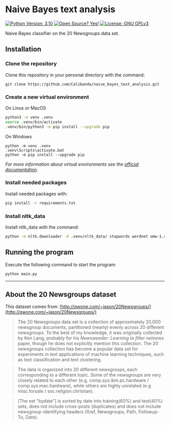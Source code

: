 # Naive Bayes text analysis
[![Python Version: 3.10](https://img.shields.io/badge/python-3.10-blue?style=for-the-badge&logo=python)](https://github.com/Calibanda/naive_bayes_text_analysis/)
[![Open Source? Yes!](https://img.shields.io/badge/Open%20Source%3F-Yes!-green?style=for-the-badge&logo=appveyor)](https://github.com/Calibanda/naive_bayes_text_analysis/)
[![License: GNU GPLv3](https://img.shields.io/github/license/Calibanda/naive_bayes_text_analysis?style=for-the-badge)](https://github.com/Calibanda/naive_bayes_text_analysis/blob/main/LICENSE)

Naive Bayes classifier on the 20 Newsgroups data set.

## Installation

### Clone the repository

Clone this repository in your personal directory with the command:

```
git clone https://github.com/Calibanda/naive_bayes_text_analysis.git
```

### Create a new virtual environment

On Linux or MacOS

```bash
python3 -m venv .venv
source .venv/bin/activate
.venv/bin/python3 -m pip install --upgrade pip
```

On Windows

```shell
python -m venv .venv
.venv\Scripts\activate.bat
python -m pip install --upgrade pip
```

*For more information about virtual environments see the [official documentation](https://docs.python.org/3/library/venv.html).*

### Install needed packages

Install needed packages with:

```bash
pip install -r requirements.txt
```

### Install nltk_data

Install nltk_data with the command:

```bash
python -m nltk.downloader -d .venv/nltk_data/ stopwords wordnet omw-1.4
```

## Running the program

Execute the following command to start the program:

```bash
python main.py
```

___

## About the 20 Newsgroups dataset

This dataset comes from: [http://qwone.com/~jason/20Newsgroups/](http://qwone.com/~jason/20Newsgroups/)

> The 20 Newsgroups data set is a collection of approximately 20,000 newsgroup documents, partitioned (nearly) evenly across 20 different newsgroups. To the best of my knowledge, it was originally collected by Ken Lang, probably for his *Newsweeder: Learning to filter netnews* paper, though he does not explicitly mention this collection. The 20 newsgroups collection has become a popular data set for experiments in text applications of machine learning techniques, such as text classification and text clustering.

> The data is organized into 20 different newsgroups, each corresponding to a different topic. Some of the newsgroups are very closely related to each other (e.g. comp.sys.ibm.pc.hardware / comp.sys.mac.hardware), while others are highly unrelated (e.g misc.forsale / soc.religion.christian).

> [The set "bydate"] is sorted by date into training(60%) and test(40%) sets, does not include cross-posts (duplicates) and does not include newsgroup-identifying headers (Xref, Newsgroups, Path, Followup-To, Date).
